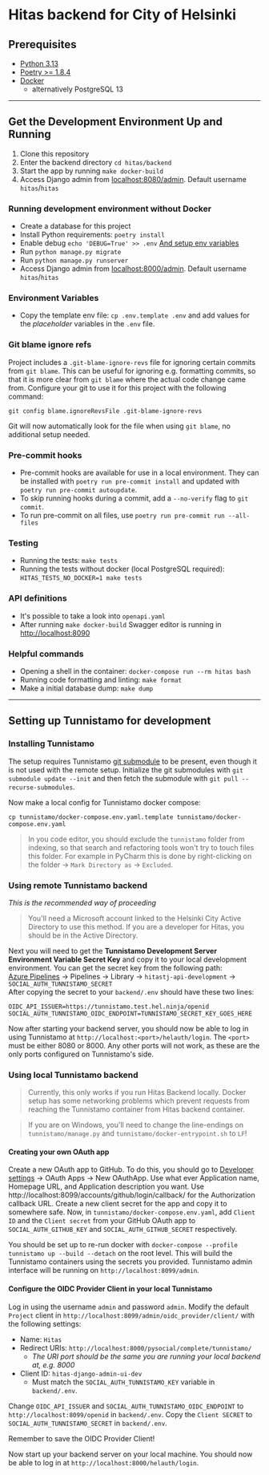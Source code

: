 # Hitas backend for City of Helsinki


## Prerequisites

* [Python 3.13](https://www.python.org/)
* [Poetry >= 1.8.4](https://github.com/python-poetry/poetry#installation)
* [Docker](https://docs.docker.com/get-docker/)
  * alternatively PostgreSQL 13

---

## Get the Development Environment Up and Running

1. Clone this repository
2. Enter the backend directory `cd hitas/backend`
3. Start the app by running `make docker-build`
4. Access Django admin from [localhost:8080/admin](http://localhost:8080/admin). Default username `hitas`/`hitas`


### Running development environment without Docker

* Create a database for this project
* Install Python requirements: `poetry install`
* Enable debug `echo 'DEBUG=True' >> .env` [And setup env variables](#environment-variables)
* Run `python manage.py migrate`
* Run `python manage.py runserver`
* Access Django admin from [localhost:8000/admin](http://localhost:8080/admin). Default username `hitas`/`hitas`


### Environment Variables

- Copy the template env file: `cp .env.template .env` and add values for the _placeholder_ variables in the `.env`
  file.


### Git blame ignore refs

Project includes a `.git-blame-ignore-revs` file for ignoring certain commits from `git blame`.
This can be useful for ignoring e.g. formatting commits, so that it is more clear from `git blame`
where the actual code change came from. Configure your git to use it for this project with the
following command:

```shell
git config blame.ignoreRevsFile .git-blame-ignore-revs
```

Git will now automatically look for the file when using `git blame`, no additional setup needed.


### Pre-commit hooks

* Pre-commit hooks are available for use in a local environment. They can be installed with
  `poetry run pre-commit install` and updated with `poetry run pre-commit autoupdate`.
* To skip running hooks during a commit, add a `--no-verify` flag to `git commit`.
* To run pre-commit on all files, use `poetry run pre-commit run --all-files`


### Testing

* Running the tests: `make tests`
* Running the tests without docker (local PostgreSQL required): `HITAS_TESTS_NO_DOCKER=1 make tests`


### API definitions

* It's possible to take a look into `openapi.yaml`
* After running `make docker-build` Swagger editor is running in [http://localhost:8090](http://localhost:8090)


### Helpful commands

* Opening a shell in the container: `docker-compose run --rm hitas bash`
* Running code formatting and linting: `make format`
* Make a initial database dump: `make dump`

---

## Setting up Tunnistamo for development


### Installing Tunnistamo

The setup requires Tunnistamo [git submodule] to be present, even though it is not used with the
remote setup. Initialize the git submodules with `git submodule update --init` and then
fetch the submodule with `git pull --recurse-submodules`.

Now make a local config for Tunnistamo docker compose:
```shell
cp tunnistamo/docker-compose.env.yaml.template tunnistamo/docker-compose.env.yaml
```

> In you code editor, you should exclude the `tunnistamo` folder from indexing, so that search and
> refactoring tools won't try to touch files this folder. For example in PyCharm this is done by
> right-clicking on the folder -> `Mark Directory as` -> `Excluded`.


### Using remote Tunnistamo backend

*This is the recommended way of proceeding*

> You'll need a Microsoft account linked to the Helsinki City Active Directory to use this method.
> If you are a developer for Hitas, you should be in the Active Directory.

Next you will need to get the **Tunnistamo Development Server Environment Variable Secret Key** and copy it to your
local development environment. You can get the secret key from the following path:
\
[Azure Pipelines] -> Pipelines -> Library -> `hitastj-api-development` -> `SOCIAL_AUTH_TUNNISTAMO_SECRET`
\
After copying the secret to your `backend/.env` should have these two lines:
```.dotenv
OIDC_API_ISSUER=https://tunnistamo.test.hel.ninja/openid
SOCIAL_AUTH_TUNNISTAMO_OIDC_ENDPOINT=TUNNISTAMO_SECRET_KEY_GOES_HERE
```

Now after starting your backend server, you should now be able to log in using Tunnistamo at
`http://localhost:<port>/helauth/login`.
The `<port>` must be either 8080 or 8000.
Any other ports will not work, as these are the only ports configured on Tunnistamo's side.


### Using local Tunnistamo backend

> Currently, this only works if you run Hitas Backend locally. Docker setup has some networking
> problems which prevent requests from reaching the Tunnistamo container from Hitas backend container.

> If you are on Windows, you'll need to change the line-endings on `tunnistamo/manage.py`
> and `tunnistamo/docker-entrypoint.sh` to `LF`!


#### Creating your own OAuth app

Create a new OAuth app to GitHub. To do this, you should go to [Developer settings] -> OAuth Apps -> New OAuthApp.
Use what ever Application name, Homepage URL, and Application description you want.
Use http://localhost:8099/accounts/github/login/callback/ for the Authorization callback URL.
Create a new client secret for the app and copy it to somewhere safe.
Now, in `tunnistamo/docker-compose.env.yaml`, add `Client ID` and the `Client secret` from your
GitHub OAuth app to `SOCIAL_AUTH_GITHUB_KEY` and `SOCIAL_AUTH_GITHUB_SECRET` respectively.

You should be set up to re-run docker with `docker-compose --profile tunnistamo up --build --detach`
on the root level. This will build the Tunnistamo containers using the secrets you provided.
Tunnistamo admin interface will be running on `http://localhost:8099/admin`.


#### Configure the OIDC Provider Client in your local Tunnistamo

Log in using the username `admin` and password `admin`.
Modify the default `Project` client in `http://localhost:8099/admin/oidc_provider/client/` with
the following settings:

- Name: `Hitas`
- Redirect URIs: `http://localhost:8000/pysocial/complete/tunnistamo/`
  - *The URI port should be the same you are running your local backend at, e.g. 8000*
- Client ID: `hitas-django-admin-ui-dev`
  - Must match the `SOCIAL_AUTH_TUNNISTAMO_KEY` variable in `backend/.env`.


Change `OIDC_API_ISSUER` and `SOCIAL_AUTH_TUNNISTAMO_OIDC_ENDPOINT` to `http://localhost:8099/openid` in `backend/.env`.
Copy the `Client SECRET` to `SOCIAL_AUTH_TUNNISTAMO_SECRET` in `backend/.env`.

Remember to save the OIDC Provider Client!

Now start up your backend server on your local machine. You should now be able
to log in at `http://localhost:8000/helauth/login`.

[Tunnistamo]: https://github.com/City-of-Helsinki/tunnistamo
[git submodule]: https://git-scm.com/book/en/v2/Git-Tools-Submodules
[Developer settings]: https://github.com/settings/developers
[Azure Pipelines]: https://dev.azure.com/City-of-Helsinki/hitastj
